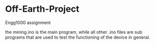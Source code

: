 Off-Earth-Project
=================

Engg1000 assignment

the mining.ino is the main program, while all other .ino files are sub programs that are used to test the functioning of the device in general.
